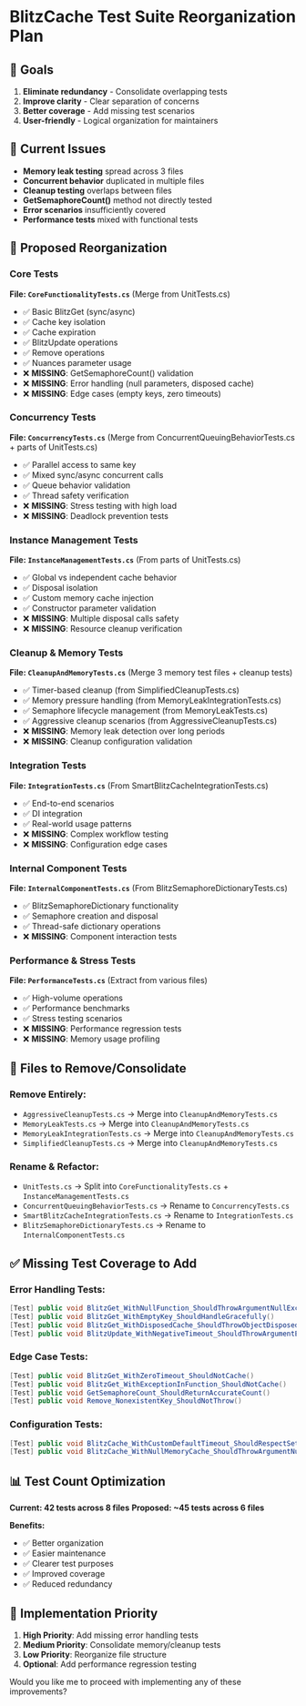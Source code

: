 # BlitzCache Test Suite Reorganization Plan

## 🎯 Goals
1. **Eliminate redundancy** - Consolidate overlapping tests
2. **Improve clarity** - Clear separation of concerns
3. **Better coverage** - Add missing test scenarios
4. **User-friendly** - Logical organization for maintainers

## 📁 Current Issues
- **Memory leak testing** spread across 3 files
- **Concurrent behavior** duplicated in multiple files  
- **Cleanup testing** overlaps between files
- **GetSemaphoreCount()** method not directly tested
- **Error scenarios** insufficiently covered
- **Performance tests** mixed with functional tests

## 🔄 Proposed Reorganization

### **Core Tests** 
**File: `CoreFunctionalityTests.cs`** (Merge from UnitTests.cs)
- ✅ Basic BlitzGet (sync/async)
- ✅ Cache key isolation  
- ✅ Cache expiration
- ✅ BlitzUpdate operations
- ✅ Remove operations
- ✅ Nuances parameter usage
- ❌ **MISSING**: GetSemaphoreCount() validation
- ❌ **MISSING**: Error handling (null parameters, disposed cache)
- ❌ **MISSING**: Edge cases (empty keys, zero timeouts)

### **Concurrency Tests**
**File: `ConcurrencyTests.cs`** (Merge from ConcurrentQueuingBehaviorTests.cs + parts of UnitTests.cs)
- ✅ Parallel access to same key
- ✅ Mixed sync/async concurrent calls
- ✅ Queue behavior validation
- ✅ Thread safety verification
- ❌ **MISSING**: Stress testing with high load
- ❌ **MISSING**: Deadlock prevention tests

### **Instance Management Tests**
**File: `InstanceManagementTests.cs`** (From parts of UnitTests.cs)
- ✅ Global vs independent cache behavior
- ✅ Disposal isolation
- ✅ Custom memory cache injection
- ✅ Constructor parameter validation
- ❌ **MISSING**: Multiple disposal calls safety
- ❌ **MISSING**: Resource cleanup verification

### **Cleanup & Memory Tests**
**File: `CleanupAndMemoryTests.cs`** (Merge 3 memory test files + cleanup tests)
- ✅ Timer-based cleanup (from SimplifiedCleanupTests.cs)
- ✅ Memory pressure handling (from MemoryLeakIntegrationTests.cs)
- ✅ Semaphore lifecycle management (from MemoryLeakTests.cs)
- ✅ Aggressive cleanup scenarios (from AggressiveCleanupTests.cs)
- ❌ **MISSING**: Memory leak detection over long periods
- ❌ **MISSING**: Cleanup configuration validation

### **Integration Tests**
**File: `IntegrationTests.cs`** (From SmartBlitzCacheIntegrationTests.cs)
- ✅ End-to-end scenarios
- ✅ DI integration
- ✅ Real-world usage patterns
- ❌ **MISSING**: Complex workflow testing
- ❌ **MISSING**: Configuration edge cases

### **Internal Component Tests**
**File: `InternalComponentTests.cs`** (From BlitzSemaphoreDictionaryTests.cs)
- ✅ BlitzSemaphoreDictionary functionality
- ✅ Semaphore creation and disposal
- ✅ Thread-safe dictionary operations
- ❌ **MISSING**: Component interaction tests

### **Performance & Stress Tests**
**File: `PerformanceTests.cs`** (Extract from various files)
- ✅ High-volume operations
- ✅ Performance benchmarks
- ✅ Stress testing scenarios
- ❌ **MISSING**: Performance regression tests
- ❌ **MISSING**: Memory usage profiling

## 🧹 Files to Remove/Consolidate

### **Remove Entirely:**
- `AggressiveCleanupTests.cs` → Merge into `CleanupAndMemoryTests.cs`
- `MemoryLeakTests.cs` → Merge into `CleanupAndMemoryTests.cs`  
- `MemoryLeakIntegrationTests.cs` → Merge into `CleanupAndMemoryTests.cs`
- `SimplifiedCleanupTests.cs` → Merge into `CleanupAndMemoryTests.cs`

### **Rename & Refactor:**
- `UnitTests.cs` → Split into `CoreFunctionalityTests.cs` + `InstanceManagementTests.cs`
- `ConcurrentQueuingBehaviorTests.cs` → Rename to `ConcurrencyTests.cs`
- `SmartBlitzCacheIntegrationTests.cs` → Rename to `IntegrationTests.cs`
- `BlitzSemaphoreDictionaryTests.cs` → Rename to `InternalComponentTests.cs`

## ✅ Missing Test Coverage to Add

### **Error Handling Tests:**
```csharp
[Test] public void BlitzGet_WithNullFunction_ShouldThrowArgumentNullException()
[Test] public void BlitzGet_WithEmptyKey_ShouldHandleGracefully()
[Test] public void BlitzGet_WithDisposedCache_ShouldThrowObjectDisposedException()
[Test] public void BlitzUpdate_WithNegativeTimeout_ShouldThrowArgumentException()
```

### **Edge Case Tests:**
```csharp
[Test] public void BlitzGet_WithZeroTimeout_ShouldNotCache()
[Test] public void BlitzGet_WithExceptionInFunction_ShouldNotCache()
[Test] public void GetSemaphoreCount_ShouldReturnAccurateCount()
[Test] public void Remove_NonexistentKey_ShouldNotThrow()
```

### **Configuration Tests:**
```csharp
[Test] public void BlitzCache_WithCustomDefaultTimeout_ShouldRespectSetting()
[Test] public void BlitzCache_WithNullMemoryCache_ShouldThrowArgumentNullException()
```

## 📊 Test Count Optimization

**Current: 42 tests across 8 files**
**Proposed: ~45 tests across 6 files**

**Benefits:**
- ✅ Better organization
- ✅ Easier maintenance  
- ✅ Clearer test purposes
- ✅ Improved coverage
- ✅ Reduced redundancy

## 🔧 Implementation Priority

1. **High Priority**: Add missing error handling tests
2. **Medium Priority**: Consolidate memory/cleanup tests
3. **Low Priority**: Reorganize file structure
4. **Optional**: Add performance regression testing

Would you like me to proceed with implementing any of these improvements?
